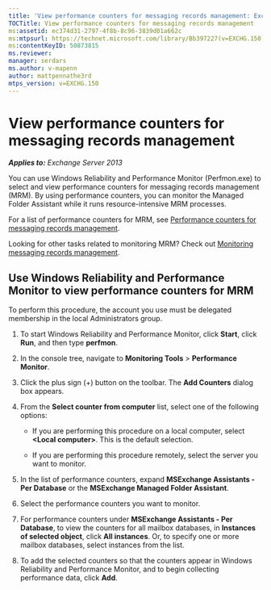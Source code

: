 ```yaml
---
title: 'View performance counters for messaging records management: Exchange 2013 Help'
TOCTitle: View performance counters for messaging records management
ms:assetid: ec374d31-2797-4f8b-8c96-3839d01a662c
ms:mtpsurl: https://technet.microsoft.com/library/Bb397227(v=EXCHG.150)
ms:contentKeyID: 50873815
ms.reviewer: 
manager: serdars
ms.author: v-mapenn
author: mattpennathe3rd
mtps_version: v=EXCHG.150
---
```


# View performance counters for messaging records management

_**Applies to:** Exchange Server 2013_

You can use Windows Reliability and Performance Monitor (Perfmon.exe) to select and view performance counters for messaging records management (MRM). By using performance counters, you can monitor the Managed Folder Assistant while it runs resource-intensive MRM processes.

For a list of performance counters for MRM, see [Performance counters for messaging records management](performance-counters-for-https://docs.microsoft.com/exchange/security-and-compliance/messaging-records-management/messaging-records-management).

Looking for other tasks related to monitoring MRM? Check out [Monitoring messaging records management](monitoring-https://docs.microsoft.com/exchange/security-and-compliance/messaging-records-management/messaging-records-management).

## Use Windows Reliability and Performance Monitor to view performance counters for MRM

To perform this procedure, the account you use must be delegated membership in the local Administrators group.

1. To start Windows Reliability and Performance Monitor, click **Start**, click **Run**, and then type **perfmon**.

2. In the console tree, navigate to **Monitoring Tools** \> **Performance Monitor**.

3. Click the plus sign (+) button on the toolbar. The **Add Counters** dialog box appears.

4. From the **Select counter from computer** list, select one of the following options:

      - If you are performing this procedure on a local computer, select **\<Local computer\>**. This is the default selection.

      - If you are performing this procedure remotely, select the server you want to monitor.

5. In the list of performance counters, expand **MSExchange Assistants - Per Database** or the **MSExchange Managed Folder Assistant**.

6. Select the performance counters you want to monitor.

7. For performance counters under **MSExchange Assistants - Per Database**, to view the counters for all mailbox databases, in **Instances of selected object**, click **All instances**. Or, to specify one or more mailbox databases, select instances from the list.

8. To add the selected counters so that the counters appear in Windows Reliability and Performance Monitor, and to begin collecting performance data, click **Add**.
